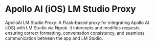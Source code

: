 # Apollo AI (iOS) LM Studio Proxy
ApolloAI LM Studio Proxy: A Flask-based proxy for integrating Apollo AI (iOS) with LM Studio via Ngrok. It intercepts and modifies requests, ensuring correct formatting, conversation consistency, and seamless communication between the app and LM Studio.
